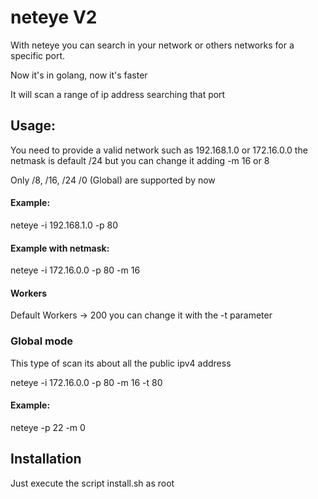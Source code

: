 <h1>neteye V2</h1>
<p>With neteye you can search in your network or others networks for a specific port.<p>
<p>Now it's in golang, now it's faster</p>
<p>It will scan a range of ip address searching that port</p>
<h2>Usage:</h2>
<p>You need to provide a valid network such as 192.168.1.0 or 172.16.0.0 the netmask is default /24 but you can change it adding -m 16 or 8</p>
<p>Only /8, /16, /24 /0 (Global) are supported by now</p>
<h4>Example: </h4>
<p>neteye -i 192.168.1.0 -p 80</p>
<h4>Example with netmask: </h4>
<p>neteye -i 172.16.0.0 -p 80 -m 16</p>
<h4>Workers</h4>
<p>Default Workers -> 200 you can change it with the -t parameter</p>
<h3>Global mode</h3>
<p>This type of scan its about all the public ipv4 address</p>
<p>neteye -i 172.16.0.0 -p 80 -m 16 -t 80</p>
<h4>Example: </h4>
<p>neteye -p 22 -m 0</p>

<h2>Installation</h2>
<p>Just execute the script install.sh as root</p>
